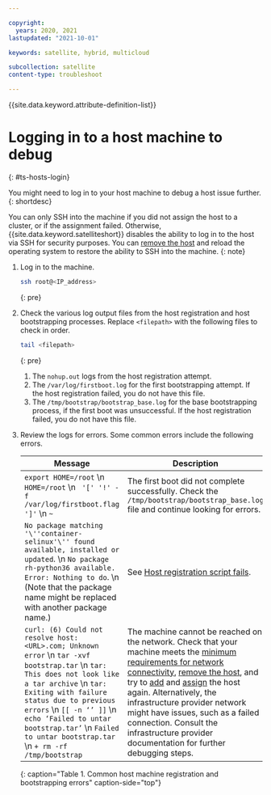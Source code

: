 ```yaml
---

copyright:
  years: 2020, 2021
lastupdated: "2021-10-01"

keywords: satellite, hybrid, multicloud

subcollection: satellite
content-type: troubleshoot

---
```


{{site.data.keyword.attribute-definition-list}}

# Logging in to a host machine to debug
{: #ts-hosts-login}

You might need to log in to your host machine to debug a host issue further.
{: shortdesc}

You can only SSH into the machine if you did not assign the host to a cluster, or if the assignment failed. Otherwise, {{site.data.keyword.satelliteshort}} disables the ability to log in to the host via SSH for security purposes. You can [remove the host](/docs/satellite?topic=satellite-hosts#host-remove) and reload the operating system to restore the ability to SSH into the machine.
{: note}

1. Log in to the machine.
    ```sh
    ssh root@<IP_address>
    ```
    {: pre}

2. Check the various log output files from the host registration and host bootstrapping processes. Replace `<filepath>` with the following files to check in order.
    ```sh
    tail <filepath>
    ```
    {: pre}

    1. The `nohup.out` logs from the host registration attempt.
    2. The `/var/log/firstboot.log` for the first bootstrapping attempt. If the host registration failed, you do not have this file.
    3. The `/tmp/bootstrap/bootstrap_base.log` for the base bootstrapping process, if the first boot was unsuccessful. If the host registration failed, you do not have this file.
3. Review the logs for errors. Some common errors include the following errors.

    | Message | Description |
    | -------------- | -------------- |
    | `export HOME=/root`   \n  `HOME=/root` \n ` '[' '!' -f /var/log/firstboot.flag ']'`  \n  `~` | The first boot did not complete successfully. Check the `/tmp/bootstrap/bootstrap_base.log` file and continue looking for errors. |
    | `No package matching '\''container-selinux'\'' found available, installed or updated`.  \n `No package rh-python36 available. Error: Nothing to do`. \n  (Note that the package name might be replaced with another package name.) |See [Host registration script fails](/docs/satellite?topic=satellite-host-registration-script-fails). |
    | `curl: (6) Could not resolve host: <URL>.com; Unknown error` \n `tar -xvf bootstrap.tar` \n `tar: This does not look like a tar archive` \n `tar: Exiting with failure status due to previous errors` \n `[[ -n ‘’ ]]` \n `echo ‘Failed to untar bootstrap.tar’` \n `Failed to untar bootstrap.tar` \n `+ rm -rf /tmp/bootstrap` | The machine cannot be reached on the network. Check that your machine meets the [minimum requirements for network connectivity](/docs/satellite?topic=satellite-host-reqs), [remove the host](/docs/satellite?topic=satellite-hosts#host-remove), and try to [add](/docs/satellite?topic=satellite-hosts#attach-hosts) and [assign](/docs/satellite?topic=satellite-hosts#host-assign) the host again. Alternatively, the infrastructure provider network might have issues, such as a failed connection. Consult the infrastructure provider documentation for further debugging steps. |
    {: caption="Table 1. Common host machine registration and bootstrapping errors" caption-side="top"}

